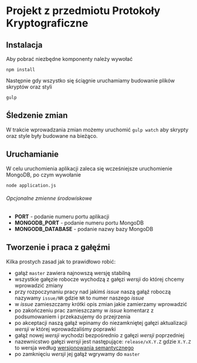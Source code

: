 # Projekt z przedmiotu **Protokoły Kryptograficzne**

## Instalacja
Aby pobrać niezbędne komponenty należy wywołać

    npm install

Następnie gdy wszystko się ściągnie uruchamiamy budowanie plików skryptów oraz styli

    gulp

## Śledzenie zmian

W trakcie wprowadzania zmian możemy uruchomić `gulp watch` aby skrypty oraz style były budowane na bieżąco.

## Uruchamianie

W celu uruchomienia aplikacji zaleca się wcześniejsze uruchomienie MongoDB, po czym wywołanie

    node application.js

###### Opcjonalne zmienne środowiskowe

- **PORT** - podanie numeru portu aplikacji
- **MONGODB_PORT** - podanie numeru portu MongoDB
- **MONGODB_DATABASE** - podanie nazwy bazy MongoDB

## Tworzenie i praca z gałęźmi

Kilka prostych zasad jak to prawidłowo robić:

* gałąź `master` zawiera najnowszą wersję stabilną
* wszystkie gałęzie robocze wychodzą z gałęzi _wersji_ do której chcemy wprowadzić zmiany
* przy rozpoczynaniu pracy nad jakimś _issue_ naszą gałąź roboczą nazywamy `issue/NR` gdzie `NR` to numer naszego _issue_
* w _issue_ zamieszczamy krótki opis zmian jakie zamierzamy wprowadzić
* po zakończeniu prac zamieszczamy w _issue_ komentarz z podsumowaniem i przekazujemy do przejrzenia
* po akceptacji naszą gałąź wpinamy do niezamkniętej gałęzi aktualizacji _wersji_ w której wprowadzaliśmy poprawki
* gałąź nowej _wersji_ wychodzi bezpośrednio z gałęzi _wersji_ poprzedniej
* nazewnicstwo gałęzi _wersji_ jest następujące: `release/vX.Y.Z` gdzie `X.Y.Z` to wersja według [wersjonowania semantycznego](http://semver.org/)
* po zamknięciu _wersji_ jej gałąź wgrywamy do `master`
